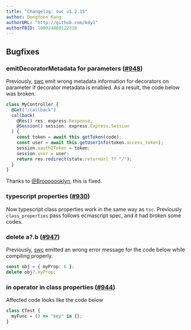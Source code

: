 ```yaml
---
title: "Changelog: swc v1.2.15"
author: DongYoon Kang
authorURL: "http://github.com/kdy1"
authorFBID: 100024888122318
---
```


## Bugfixes

### emitDecoratorMetadata for parameters ([#948](https://github.com/swc-project/swc/pull/948))

Previously, [swc][] emit wrong metadata information for decorators on parameter if decorator metadata is enabled. As a result, the code below was broken.

```ts
class MyController {
  @Get("/callback")
  callback(
    @Res() res: express.Response,
    @Session() session: express.Express.Session
  ) {
    const token = await this.getToken(code);
    const user = await this.getUserInfo(token.access_token);
    session.oauth2Token = token;
    session.user = user;
    return res.redirect(state.returnUrl ?? "/");
  }
}
```

Thanks to [@Brooooooklyn](https://github.com/Brooooooklyn), this is fixed.

### typescript properties ([#930](https://github.com/swc-project/swc/issues/930))

Now typescript class properties work in the same way as `tsc`. Previously `class_properties` pass follows ecmascript spec, and it had broken some codes.

### delete a?.b ([#947](https://github.com/swc-project/swc/issues/947))

Previously, [swc][] emitted an wrong error message for the code below while compiling properly.

```ts
const obj = { myProp: 6 };
delete obj?.myProp;
```

### in operator in class properties ([#944](https://github.com/swc-project/swc/issues/944))

Affected code looks like the code below

```js
class CTest {
  myFunc = () => "key" in {};
}
```

[swc]: https://github.com/swc-project/swc
